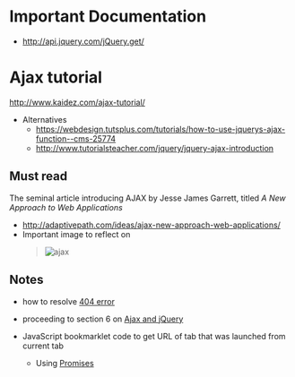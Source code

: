 # Important Documentation 
 
 - http://api.jquery.com/jQuery.get/ 
 
 
# Ajax tutorial 

http://www.kaidez.com/ajax-tutorial/
  - Alternatives
    - https://webdesign.tutsplus.com/tutorials/how-to-use-jquerys-ajax-function--cms-25774
    - http://www.tutorialsteacher.com/jquery/jquery-ajax-introduction
    

## Must read 
The seminal article introducing AJAX by Jesse James Garrett, titled <em>A New Approach to Web Applications</em>
- http://adaptivepath.com/ideas/ajax-new-approach-web-applications/
- Important image to reflect on
  > ![ajax](https://cdn.glitch.com/cc6878c5-1209-4e01-828e-89b7cc0f1016%2Fajax-fig1_small.png?1537123471825)


## Notes

- how to resolve 
  [404 error](https://www.lifewire.com/404-not-found-error-explained-2622936)
  
- proceeding to section 6 on [Ajax and jQuery](http://www.kaidez.com/ajax-tutorial/#ajax-jquery)
  
- JavaScript bookmarklet code to get URL of tab that was launched from current tab
   - Using [Promises](http://j.mp/promiseJS)
